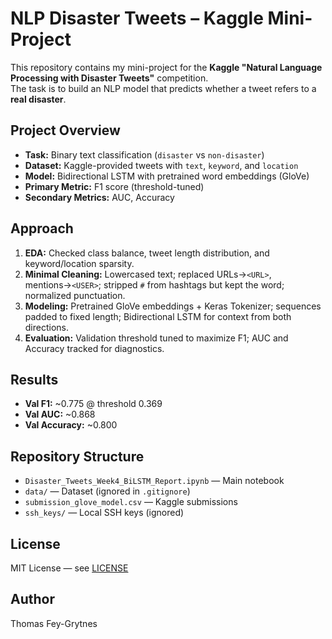 # NLP Disaster Tweets – Kaggle Mini-Project

This repository contains my mini-project for the **Kaggle "Natural Language Processing with Disaster Tweets"** competition.  
The task is to build an NLP model that predicts whether a tweet refers to a **real disaster**.

## Project Overview
- **Task:** Binary text classification (`disaster` vs `non-disaster`)
- **Dataset:** Kaggle-provided tweets with `text`, `keyword`, and `location`
- **Model:** Bidirectional LSTM with pretrained word embeddings (GloVe)
- **Primary Metric:** F1 score (threshold-tuned)
- **Secondary Metrics:** AUC, Accuracy

## Approach
1. **EDA:** Checked class balance, tweet length distribution, and keyword/location sparsity.
2. **Minimal Cleaning:** Lowercased text; replaced URLs→`<URL>`, mentions→`<USER>`; stripped `#` from hashtags but kept the word; normalized punctuation.
3. **Modeling:** Pretrained GloVe embeddings + Keras Tokenizer; sequences padded to fixed length; Bidirectional LSTM for context from both directions.
4. **Evaluation:** Validation threshold tuned to maximize F1; AUC and Accuracy tracked for diagnostics.

## Results
- **Val F1:** ~0.775 @ threshold 0.369  
- **Val AUC:** ~0.868  
- **Val Accuracy:** ~0.800  

## Repository Structure
- `Disaster_Tweets_Week4_BiLSTM_Report.ipynb` — Main notebook
- `data/` — Dataset (ignored in `.gitignore`)
- `submission_glove_model.csv` — Kaggle submissions
- `ssh_keys/` — Local SSH keys (ignored)

## License
MIT License — see [LICENSE](LICENSE)

## Author
Thomas Fey-Grytnes
